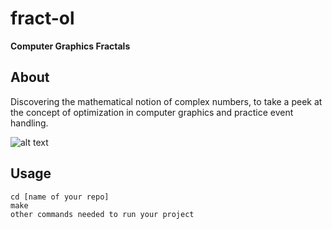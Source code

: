 # fract-ol
**Computer Graphics Fractals**

## About
Discovering the mathematical notion of complex numbers, to take a peek at the concept of optimization in computer graphics and practice event handling.

![alt text](https://github.com/[username]/[reponame]/blob/[branch]/image.jpg?raw=true)

## Usage
```
cd [name of your repo]
make
other commands needed to run your project
```
